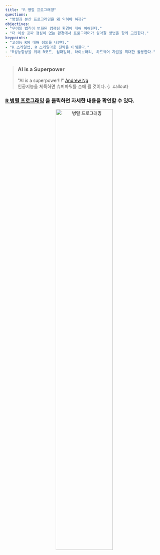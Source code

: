 ```yaml
---
title: "R 병렬 프로그래밍"
questions:
- "병렬과 분산 프로그래밍을 왜 익혀야 하까?"
objectives:
- "무어의 법칙이 변화된 컴퓨팅 환경에 대해 이해한다."
- "더 이상 공짜 점심이 없는 환경에서 프로그래머가 살아갈 방법을 함께 고민한다."
keypoints:
- "고성능 R에 대해 정의를 내린다."
- "R 스케일업, R 스케일아웃 전략을 이해한다."
- "R성능향상을 위해 R코드, 컴파일러, 라이브러리, 하드웨어 자원을 최대한 활용한다."
---
```


> ### AI is a Superpower
>
> "AI is a superpower!!!" [Andrew Ng](https://twitter.com/andrewyng/status/728986380638916609)  
> 인공지능을 체득하면 슈퍼파워를 손에 쥘 것이다.
{: .callout}


### [**R 병렬 프로그래밍**](http://statkclee.github.io/parallel-r/) 을 클릭하면 자세한 내용을 확인할 수 있다.

<div align="center">
    <img src="{{ site.root }}/fig/performance-r-architecture.png" alt="병렬 프로그래밍" width="60%">
</div>

